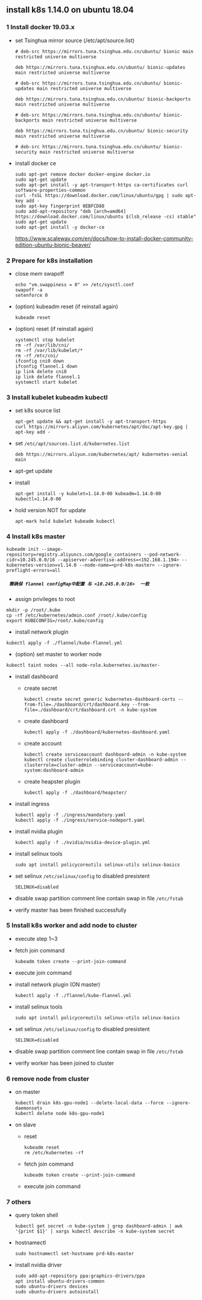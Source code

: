 ## install k8s 1.14.0 on ubuntu 18.04 

### 1 Install docker 19.03.x

- set Tsinghua mirror source (/etc/apt/source.list)

  ```
  # deb-src https://mirrors.tuna.tsinghua.edu.cn/ubuntu/ bionic main restricted universe multiverse
  
  deb https://mirrors.tuna.tsinghua.edu.cn/ubuntu/ bionic-updates main restricted universe multiverse
  
  # deb-src https://mirrors.tuna.tsinghua.edu.cn/ubuntu/ bionic-updates main restricted universe multiverse
  
  deb https://mirrors.tuna.tsinghua.edu.cn/ubuntu/ bionic-backports main restricted universe multiverse
  
  # deb-src https://mirrors.tuna.tsinghua.edu.cn/ubuntu/ bionic-backports main restricted universe multiverse
  
  deb https://mirrors.tuna.tsinghua.edu.cn/ubuntu/ bionic-security main restricted universe multiverse
  
  # deb-src https://mirrors.tuna.tsinghua.edu.cn/ubuntu/ bionic-security main restricted universe multiverse
  ```

- install docker ce

  ```
  sudo apt-get remove docker docker-engine docker.io
  sudo apt-get update
  sudo apt-get install -y apt-transport-https ca-certificates curl software-properties-common
  curl -fsSL https://download.docker.com/linux/ubuntu/gpg | sudo apt-key add -
  sudo apt-key fingerprint 0EBFCD88
  sudo add-apt-repository "deb [arch=amd64] https://download.docker.com/linux/ubuntu $(lsb_release -cs) stable"
  sudo apt-get update
  sudo apt-get install -y docker-ce
  ```

  https://www.scaleway.com/en/docs/how-to-install-docker-community-edition-ubuntu-bionic-beaver/



### 2 Prepare for k8s installation

- close mem swapoff

  ```
  echo "vm.swappiness = 0" >> /etc/sysctl.conf
  swapoff -a
  setenforce 0
  ```

- (option) kubeadm reset  (if reinstall again)

  ```
  kubeadm reset
  ```

- (option) reset  (if reinstall again)

  ```
  systemctl stop kubelet
  rm -rf /var/lib/cni/
  rm -rf /var/lib/kubelet/*
  rm -rf /etc/cni/
  ifconfig cni0 down
  ifconfig flannel.1 down
  ip link delete cni0
  ip link delete flannel.1
  systemctl start kubelet
  ```

  

### 3 Install kubelet kubeadm kubectl

- set k8s source list 

  ```
  apt-get update && apt-get install -y apt-transport-https
  curl https://mirrors.aliyun.com/kubernetes/apt/doc/apt-key.gpg | apt-key add - 
  ```

- set `/etc/apt/sources.list.d/kubernetes.list`

  ```
  deb https://mirrors.aliyun.com/kubernetes/apt/ kubernetes-xenial main
  ```

- apt-get update 

- install

  ```
  apt-get install -y kubelet=1.14.0-00 kubeadm=1.14.0-00 kubectl=1.14.0-00
  ```

- hold version NOT for update

  ```
  apt-mark hold kubelet kubeadm kubectl
  ```

  


### 4 Install k8s master

```F#
kubeadm init --image-repository=registry.aliyuncs.com/google_containers --pod-network-cidr=10.245.0.0/16 --apiserver-advertise-address=<192.168.1.194> --kubernetes-version=v1.14.0 --node-name=<prd-k8s-master> --ignore-preflight-errors=all
```

##### ``` 需确保 flannel configMap中配置 与 <10.245.0.0/16>  一致``` 

- assign privileges to root

```
mkdir -p /root/.kube
cp -rf /etc/kubernetes/admin.conf /root/.kube/config
export KUBECONFIG=/root/.kube/config
```

- install network plugin

```
kubectl apply -f ./flannel/kube-flannel.yml
```

- (option) set master to worker node

```
kubectl taint nodes --all node-role.kubernetes.io/master-
```

- install dashboard 

  - create secret

    ```
    kubectl create secret generic kubernetes-dashboard-certs --from-file=./dashboard/crt/dashboard.key --from-file=./dashboard/crt/dashboard.crt -n kube-system
    ```

  - create dashboard	

    ```
    kubectl apply -f ./dashboard/kubernetes-dashboard.yaml	
    ```

  - create account

    ```
    kubectl create serviceaccount dashboard-admin -n kube-system
    kubectl create clusterrolebinding cluster-dashboard-admin --clusterrole=cluster-admin --serviceaccount=kube-system:dashboard-admin
    ```

  - create heapster plugin

    ```
    kubectl apply -f ./dashboard/heapster/
    ```

- install ingress

  ```
  kubectl apply -f ./ingress/mandatory.yaml
  kubectl apply -f ./ingress/service-nodeport.yaml
  ```

- install nvidia plugin

  ```
  kubectl apply -f ./nvidia/nvidia-device-plugin.yml
  ```
- install selinux tools

  ```
  sudo apt install policycoreutils selinux-utils selinux-basics
  ```

- set selinux `/etc/selinux/config` to disabled presistent 

  ```
  SELINUX=disabled
  ```
- disable swap partition comment line contain swap in file `/etc/fstab`

- verify master has been finished successfully

### 5 Install k8s worker and add node to cluster

- execute step 1~3

- fetch join command 

  ```
  kubeadm token create --print-join-command
  ```

- execute join command 

- install network plugin (ON master)

  ```
  kubectl apply -f ./flannel/kube-flannel.yml
  ```
  
- install selinux tools

  ```
  sudo apt install policycoreutils selinux-utils selinux-basics
  ```

- set selinux `/etc/selinux/config` to disabled presistent 

  ```
  SELINUX=disabled
  ```
  
- disable swap partition comment line contain swap in file `/etc/fstab`

- verify worker has been joined to cluster 

  

### 6 remove node from cluster

- on master

  ```
  kubectl drain k8s-gpu-node1 --delete-local-data --force --ignore-daemonsets
  kubectl delete node k8s-gpu-node1
  ```

- on slave

  - reset

    ```
    kubeadm reset
    rm /etc/kubernetes -rf
    ```

  - fetch join command 

    ```
    kubeadm token create --print-join-command
    ```

  - execute join command 

### 7 others

- query token shell 

  ```
  kubectl get secret -n kube-system | grep dashboard-admin | awk '{print $1}' | xargs kubectl describe -n kube-system secret
  ```

- hostnamectl

  ```
  sudo hostnamectl set-hostname prd-k8s-master
  ```

- install nvidia driver 

  ```
  sudo add-apt-repository ppa:graphics-drivers/ppa
  apt install ubuntu-drivers-common
  sudo ubuntu-drivers devices
  sudo ubuntu-drivers autoinstall
  ```

  

